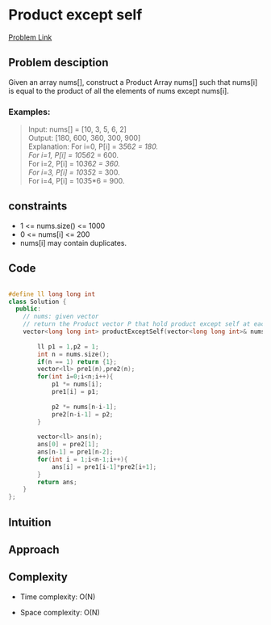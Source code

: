 # Product except self
[Problem Link](https://www.geeksforgeeks.org/problems/smallest-positive-missing-number-1587115621/1)

## Problem desciption 
Given an array nums[], construct a Product Array nums[] such that nums[i] is equal to the product of all the elements of nums except nums[i].

### Examples:

> Input: nums[] = [10, 3, 5, 6, 2]<br>
> Output: [180, 600, 360, 300, 900]<br>
> Explanation: For i=0, P[i] = 3*5*6*2 = 180.<br>
> For i=1, P[i] = 10*5*6*2 = 600.<br>
> For i=2, P[i] = 10*3*6*2 = 360.<br>
> For i=3, P[i] = 10*3*5*2 = 300.<br>
> For i=4, P[i] = 10*3*5*6 = 900.<br>


## constraints
* 1 <= nums.size() <= 1000
* 0 <= nums[i] <= 200
* nums[i] may contain duplicates.


## Code
```cpp

#define ll long long int
class Solution {
  public:
    // nums: given vector
    // return the Product vector P that hold product except self at each index
    vector<long long int> productExceptSelf(vector<long long int>& nums) {
    
        ll p1 = 1,p2 = 1;
        int n = nums.size();
        if(n == 1) return {1};
        vector<ll> pre1(n),pre2(n);
        for(int i=0;i<n;i++){
            p1 *= nums[i];
            pre1[i] = p1;
            
            p2 *= nums[n-i-1];
            pre2[n-i-1] = p2;
        }
        
        vector<ll> ans(n);
        ans[0] = pre2[1];
        ans[n-1] = pre1[n-2];
        for(int i = 1;i<n-1;i++){
            ans[i] = pre1[i-1]*pre2[i+1];
        }
        return ans;
    }
};

```

## Intuition


## Approach


## Complexity
- Time complexity: O(N)


- Space complexity: O(N)
